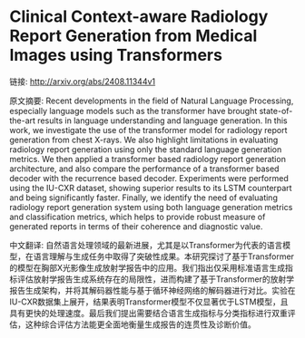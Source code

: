 # Clinical Context-aware Radiology Report Generation from Medical Images using Transformers

链接: http://arxiv.org/abs/2408.11344v1

原文摘要:
Recent developments in the field of Natural Language Processing, especially
language models such as the transformer have brought state-of-the-art results
in language understanding and language generation. In this work, we investigate
the use of the transformer model for radiology report generation from chest
X-rays. We also highlight limitations in evaluating radiology report generation
using only the standard language generation metrics. We then applied a
transformer based radiology report generation architecture, and also compare
the performance of a transformer based decoder with the recurrence based
decoder. Experiments were performed using the IU-CXR dataset, showing superior
results to its LSTM counterpart and being significantly faster. Finally, we
identify the need of evaluating radiology report generation system using both
language generation metrics and classification metrics, which helps to provide
robust measure of generated reports in terms of their coherence and diagnostic
value.

中文翻译:
自然语言处理领域的最新进展，尤其是以Transformer为代表的语言模型，在语言理解与生成任务中取得了突破性成果。本研究探讨了基于Transformer的模型在胸部X光影像生成放射学报告中的应用。我们指出仅采用标准语言生成指标评估放射学报告生成系统存在的局限性，进而构建了基于Transformer的放射学报告生成架构，并将其解码器性能与基于循环神经网络的解码器进行对比。实验在IU-CXR数据集上展开，结果表明Transformer模型不仅显著优于LSTM模型，且具有更快的处理速度。最后我们提出需要结合语言生成指标与分类指标进行双重评估，这种综合评估方法能更全面地衡量生成报告的连贯性及诊断价值。
